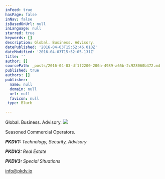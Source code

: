 ```yaml
---
inFeed: true
hasPage: false
inNav: false
isBasedOnUrl: null
inLanguage: null
starred: true
keywords: []
description: Global. Business. Advisory.
datePublished: '2016-04-03T15:52:46.010Z'
dateModified: '2016-04-03T15:52:05.131Z'
title: ''
author: []
sourcePath: _posts/2016-04-03-df1f2200-200a-4989-a65b-2c928060b472.md
published: true
authors: []
publisher:
  name: null
  domain: null
  url: null
  favicon: null
_type: Blurb

---
```

Global. Business. Advisory.
![](https://the-grid-user-content.s3-us-west-2.amazonaws.com/301de9a1-7b2f-4ecd-b4d2-35caa993f830.jpg)

Seasoned Commercial Operators.

_**PKDV1:** Technology, Security, Advisory_

_**PKDV2:** Real Estate_

_**PKDV3:** Special Situations_

info@pkdv.io